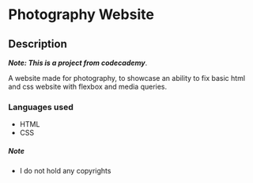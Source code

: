 # Photography Website

## Description

**_Note: This is a project from codecademy_**.

A website made for photography, to showcase an ability to fix basic html and css website with flexbox and media queries.

### Languages used

-   HTML
-   CSS

##### Note

-   I do not hold any copyrights
